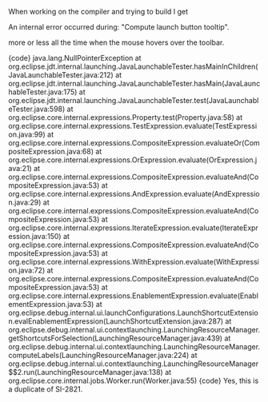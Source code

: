 When working on the compiler and trying to build I get

An internal error occurred during: "Compute launch button tooltip".

more or less all the time when the mouse hovers over the toolbar.


{code}
java.lang.NullPointerException
	at org.eclipse.jdt.internal.launching.JavaLaunchableTester.hasMainInChildren(JavaLaunchableTester.java:212)
	at org.eclipse.jdt.internal.launching.JavaLaunchableTester.hasMain(JavaLaunchableTester.java:175)
	at org.eclipse.jdt.internal.launching.JavaLaunchableTester.test(JavaLaunchableTester.java:598)
	at org.eclipse.core.internal.expressions.Property.test(Property.java:58)
	at org.eclipse.core.internal.expressions.TestExpression.evaluate(TestExpression.java:99)
	at org.eclipse.core.internal.expressions.CompositeExpression.evaluateOr(CompositeExpression.java:68)
	at org.eclipse.core.internal.expressions.OrExpression.evaluate(OrExpression.java:21)
	at org.eclipse.core.internal.expressions.CompositeExpression.evaluateAnd(CompositeExpression.java:53)
	at org.eclipse.core.internal.expressions.AndExpression.evaluate(AndExpression.java:29)
	at org.eclipse.core.internal.expressions.CompositeExpression.evaluateAnd(CompositeExpression.java:53)
	at org.eclipse.core.internal.expressions.IterateExpression.evaluate(IterateExpression.java:150)
	at org.eclipse.core.internal.expressions.CompositeExpression.evaluateAnd(CompositeExpression.java:53)
	at org.eclipse.core.internal.expressions.WithExpression.evaluate(WithExpression.java:72)
	at org.eclipse.core.internal.expressions.CompositeExpression.evaluateAnd(CompositeExpression.java:53)
	at org.eclipse.core.internal.expressions.EnablementExpression.evaluate(EnablementExpression.java:53)
	at org.eclipse.debug.internal.ui.launchConfigurations.LaunchShortcutExtension.evalEnablementExpression(LaunchShortcutExtension.java:287)
	at org.eclipse.debug.internal.ui.contextlaunching.LaunchingResourceManager.getShortcutsForSelection(LaunchingResourceManager.java:439)
	at org.eclipse.debug.internal.ui.contextlaunching.LaunchingResourceManager.computeLabels(LaunchingResourceManager.java:224)
	at org.eclipse.debug.internal.ui.contextlaunching.LaunchingResourceManager$$2.run(LaunchingResourceManager.java:138)
	at org.eclipse.core.internal.jobs.Worker.run(Worker.java:55)
{code}
Yes, this is a duplicate of SI-2821.
